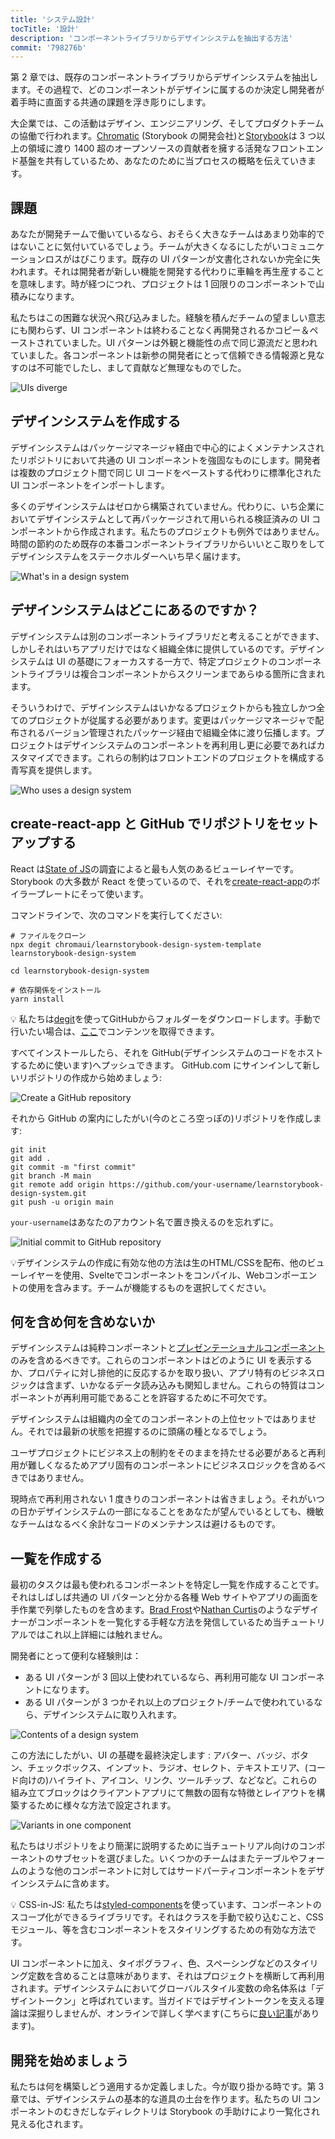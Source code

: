 ```yaml
---
title: 'システム設計'
tocTitle: '設計'
description: 'コンポーネントライブラリからデザインシステムを抽出する方法'
commit: '798276b'
---
```


第 2 章では、既存のコンポーネントライブラリからデザインシステムを抽出します。その過程で、どのコンポーネントがデザインに属するのか決定し開発者が着手時に直面する共通の課題を浮き彫りにします。

大企業では、この活動はデザイン、エンジニアリング、そしてプロダクトチームの協働で行われます。[Chromatic](https://www.chromatic.com/) (Storybook の開発会社)と[Storybook](https://storybook.js.org/)は 3 つ以上の領域に渡り 1400 超のオープンソースの貢献者を擁する活発なフロントエンド基盤を共有しているため、あなたのために当プロセスの概略を伝えていきます。

## 課題

あなたが開発チームで働いているなら、おそらく大きなチームはあまり効率的ではないことに気付いているでしょう。チームが大きくなるにしたがいコミュニケーションロスがはびこります。既存の UI パターンが文書化されないか完全に失われます。それは開発者が新しい機能を開発する代わりに車輪を再生産することを意味します。時が経つにつれ、プロジェクトは 1 回限りのコンポーネントで山積みになります。

私たちはこの困難な状況へ飛び込みました。経験を積んだチームの望ましい意志にも関わらず、UI コンポーネントは終わることなく再開発されるかコピー＆ペーストされていました。UI パターンは外観と機能性の点で同じ源流だと思われていました。各コンポーネントは新参の開発者にとって信頼できる情報源と見なすのは不可能でしたし、まして貢献など無理なものでした。

![UIs diverge](/design-systems-for-developers/design-system-inconsistent-buttons.jpg)

## デザインシステムを作成する

デザインシステムはパッケージマネージャ経由で中心的によくメンテナンスされたリポジトリにおいて共通の UI コンポーネントを強固なものにします。開発者は複数のプロジェクト間で同じ UI コードをペーストする代わりに標準化された UI コンポーネントをインポートします。

多くのデザインシステムはゼロから構築されていません。代わりに、いち企業においてデザインシステムとして再パッケージされて用いられる検証済みの UI コンポーネントから作成されます。私たちのプロジェクトも例外ではありません。時間の節約のため既存の本番コンポーネントライブラリからいいとこ取りをしてデザインシステムをステークホルダーへいち早く届けます。

![What's in a design system](/design-systems-for-developers/design-system-contents.jpg)

## デザインシステムはどこにあるのですか？

デザインシステムは別のコンポーネントライブラリだと考えることができます、しかしそれはいちアプリだけではなく組織全体に提供しているのです。デザインシステムは UI の基礎にフォーカスする一方で、特定プロジェクトのコンポーネントライブラリは複合コンポーネントからスクリーンまであらゆる箇所に含まれます。

そういうわけで、デザインシステムはいかなるプロジェクトからも独立しかつ全てのプロジェクトが従属する必要があります。変更はパッケージマネージャで配布されるバージョン管理されたパッケージ経由で組織全体に渡り伝播します。プロジェクトはデザインシステムのコンポーネントを再利用し更に必要であればカスタマイズできます。これらの制約はフロントエンドのプロジェクトを構成する青写真を提供します。

![Who uses a design system](/design-systems-for-developers/design-system-consumers.jpg)

## create-react-app と GitHub でリポジトリをセットアップする

React は[State of JS](https://stateofjs.com/)の調査によると最も人気のあるビューレイヤーです。Storybook の大多数が React を使っているので、それを[create-react-app](https://github.com/facebook/create-react-app)のボイラープレートにそって使います。

コマンドラインで、次のコマンドを実行してください:

```shell
# ファイルをクローン
npx degit chromaui/learnstorybook-design-system-template learnstorybook-design-system

cd learnstorybook-design-system

# 依存関係をインストール
yarn install
```

<div class="aside">
💡 私たちは<a href="https://github.com/Rich-Harris/degit">degit</a>を使ってGitHubからフォルダーをダウンロードします。手動で行いたい場合は、<a href="https://github.com/chromaui/learnstorybook-design-system-template">ここ</a>でコンテンツを取得できます。
</div>

すべてインストールしたら、それを GitHub(デザインシステムのコードをホストするために使います)へプッシュできます。 GitHub.com にサインインして新しいリポジトリの作成から始めましょう:

![Create a GitHub repository](/design-systems-for-developers/create-github-repository.png)

それから GitHub の案内にしたがい(今のところ空っぽの)リポジトリを作成します:

```shell
git init
git add .
git commit -m "first commit"
git branch -M main
git remote add origin https://github.com/your-username/learnstorybook-design-system.git
git push -u origin main
```

`your-username`はあなたのアカウント名で置き換えるのを忘れずに。

![Initial commit to GitHub repository](/design-systems-for-developers/created-github-repository.png)

<div class="aside">💡デザインシステムの作成に有効な他の方法は生のHTML/CSSを配布、他のビューレイヤーを使用、Svelteでコンポーネントをコンパイル、Webコンポーエントの使用を含みます。チームが機能するものを選択してください。</div>

## 何を含め何を含めないか

デザインシステムは純粋コンポーネントと[プレゼンテーショナルコンポーネント](https://medium.com/@dan_abramov/smart-and-dumb-components-7ca2f9a7c7d0)のみを含めるべきです。これらのコンポーネントはどのように UI を表示するか、プロパティに対し排他的に反応するかを取り扱い、アプリ特有のビジネスロジックは含まず、いかなるデータ読み込みも関知しません。これらの特質はコンポーネントが再利用可能であることを許容するために不可欠です。

デザインシステムは組織内の全てのコンポーネントの上位セットではありません。それでは最新の状態を把握するのに頭痛の種となるでしょう。

ユーザプロジェクトにビジネス上の制約をそのままを持たせる必要があると再利用が難しくなるためアプリ固有のコンポーネントにビジネスロジックを含めるべきではありません。

現時点で再利用されない 1 度きりのコンポーネントは省きましょう。それがいつの日かデザインシステムの一部になることをあなたが望んでいるとしても、機敏なチームはなるべく余計なコードのメンテナンスは避けるものです。

## 一覧を作成する

最初のタスクは最も使われるコンポーネントを特定し一覧を作成することです。それはしばしば共通の UI パターンと分かる各種 Web サイトやアプリの画面を手作業で列挙したものを含めます。[Brad Frost](http://bradfrost.com/blog/post/interface-inventory/)や[Nathan Curtis](https://medium.com/eightshapes-llc/the-component-cut-up-workshop-1378ae110517)のようなデザイナーがコンポーネントを一覧化する手軽な方法を発信しているため当チュートリアルではこれ以上詳細には触れません。

開発者にとって便利な経験則は：

- ある UI パターンが 3 回以上使われているなら、再利用可能な UI コンポーネントになります。
- ある UI パターンが 3 つかそれ以上のプロジェクト/チームで使われているなら、デザインシステムに取り入れます。

![Contents of a design system](/design-systems-for-developers/design-system-grid.png)

この方法にしたがい、UI の基礎を最終決定します : アバター、バッジ、ボタン、チェックボックス、インプット、ラジオ、セレクト、テキストエリア、(コード向けの)ハイライト、アイコン、リンク、ツールチップ、などなど。これらの組み立てブロックはクライアントアプリにて無数の固有な特徴とレイアウトを構築するために様々な方法で設定されます。

![Variants in one component](/design-systems-for-developers/design-system-consolidate-into-one-button.jpg)

私たちはリポジトリをより簡潔に説明するために当チュートリアル向けのコンポーネントのサブセットを選びました。いくつかのチームはまたテーブルやフォームのような他のコンポーネントに対してはサードパーティコンポーネントをデザインシステムに含めます。

<div class="aside">💡 CSS-in-JS: 私たちは<a href="https://www.styled-components.com">styled-components</a>を使っています、コンポーネントのスコープ化ができるライブラリです。それはクラスを手動で絞り込むこと、CSSモジュール、等を含むコンポーネントをスタイリングするための有効な方法です。</div>

UI コンポーネントに加え、タイポグラフィ、色、スペーシングなどのスタイリング定数を含めることは意味があります、それはプロジェクトを横断して再利用されます。デザインシステムにおいてグローバルスタイル変数の命名体系は「デザイントークン」と呼ばれています。当ガイドではデザイントークンを支える理論は深掘りしませんが、オンラインで詳しく学べます(こちらに[良い記事](https://medium.com/eightshapes-llc/tokens-in-design-systems-25dd82d58421)があります)。

## 開発を始めましょう

私たちは何を構築しどう適用するか定義しました。今が取り掛かる時です。第 3 章では、デザインシステムの基本的な道具の土台を作ります。私たちの UI コンポーネントのむきだしなディレクトリは Storybook の手助けにより一覧化され見える化されます。
